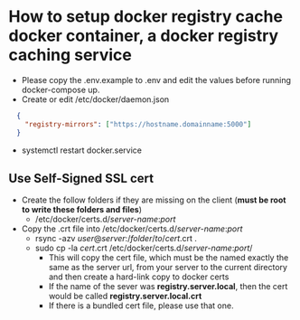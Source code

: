 # How to setup docker registry cache docker container, a docker registry caching service

* Please copy the .env.example to .env and edit the values before running docker-compose up.
* Create or edit /etc/docker/daemon.json

```json
  {
    "registry-mirrors": ["https://hostname.domainname:5000"]
  }
```

* systemctl restart docker.service

## Use Self-Signed SSL cert

* Create the follow folders if they are missing on the client (**must be root to write these folders and files**)
  * /etc/docker/certs.d/*server-name*:*port*
* Copy the .crt file into /etc/docker/certs.d/*server-name*:*port*
  * rsync -azv *user*@*server*:/*folder*/*to*/*cert*.crt .
  * sudo cp -la *cert*.crt /etc/docker/certs.d/*server-name*:*port*/
    * This will copy the cert file, which must be the named exactly the same as the server url, from your server to the current directory and then create a hard-link copy to docker certs
    * If the name of the sever was **registry.server.local**, then the cert would be called **registry.server.local.crt**
    * If there is a bundled cert file, please use that one.
